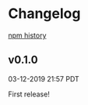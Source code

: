 # Changelog

[npm history][1]

[1]: https://www.npmjs.com/package/@google-cloud/talent?activeTab=versions

## v0.1.0

03-12-2019 21:57 PDT

First release!

